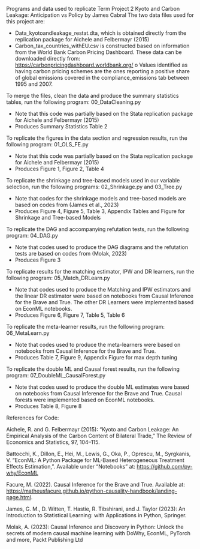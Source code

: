 Programs and data used to replicate Term Project 2 Kyoto and Carbon Leakage: Anticipation vs Policy by James Cabral
The two data files used for this project are:
-	Data_kyotoandleakage_restat.dta, which is obtained directly from the replication package for Aichele and Felbermayr (2015)
-	Carbon_tax_countries_withEU.csv is constructed based on information from the World Bank Carbon Pricing Dashboard. These data can be downloaded directly from: https://carbonpricingdashboard.worldbank.org/
o	Values identified as having carbon pricing schemes are the ones reporting a positive share of global emissions covered in the compliance_emissions tab between 1995 and 2007. 

To merge the files, clean the data and produce the summary statistics tables, run the following program:
00_DataCleaning.py
-	Note that this code was partially based on the Stata replication package for Aichele and Felbermayr (2015)
-	Produces Summary Statistics Table 2

To replicate the figures in the data section and regression results, run the following program:
01_OLS_FE.py
-	Note that this code was partially based on the Stata replication package for Aichele and Felbermayr (2015)
-	Produces Figure 1, Figure 2, Table 4

To replicate the shrinkage and tree-based models used in our variable selection, run the following programs:
02_Shrinkage.py and 03_Tree.py
-	Note that codes for the shrinkage models and tree-based models are based on codes from (James et al., 2023)
-	Produces Figure 4, Figure 5, Table 3, Appendix Tables and Figure for Shrinkage and Tree-based Models

To replicate the DAG and accompanying refutation tests, run the following program:
04_DAG.py
-	Note that codes used to produce the DAG diagrams and the refutation tests are based on codes from (Molak, 2023)
-	Produces Figure 3

To replicate results for the matching estimator, IPW and DR learners, run the following program:
05_Match_DRLearn.py
-	Note that codes used to produce the Matching and IPW estimators and the linear DR estimator were based on notebooks from Causal Inference for the Brave and True. The other DR Learners were implemented based on EconML notebooks.
-	Produces Figure 6, Figure 7, Table 5, Table 6

To replicate the meta-learner results, run the following program:
06_MetaLearn.py
-	Note that codes used to produce the meta-learners were based on notebooks from Causal Inference for the Brave and True.
-	Produces Table 7, Figure 9, Appendix Figure for max depth tuning

To replicate the double ML and Causal forest results, run the following program:
07_DoubleML_CausalForest.py
-	Note that codes used to produce the double ML estimates were based on notebooks from Causal Inference for the Brave and True. Causal forests were implemented based on EconML notebooks.
-	Produces Table 8, Figure 8

References for Code:

Aichele, R. and G. Felbermayr (2015): “Kyoto and Carbon Leakage: An Empirical Analysis of the Carbon Content of Bilateral Trade,” The Review of Economics and Statistics, 97, 104–115.

Battocchi, K., Dillon, E., Hei, M., Lewis, G., Oka, P., Oprescu, M., Syrgkanis, V. “EconML: A Python Package for ML-Based Heterogeneous Treatment Effects Estimation,”. Available under “Notebooks” at: https://github.com/py-why/EconML

Facure, M. (2022).
Causal Inference for the Brave and True. Available at: https://matheusfacure.github.io/python-causality-handbook/landing-page.html.

James, G. M., D. Witten, T. Hastie, R. Tibshirani, and J. Taylor (2023): An Introduction to Statistical Learning: with Applications in Python, Springer.

Molak, A. (2023): Causal Inference and Discovery in Python: Unlock the secrets of modern causal machine learning with DoWhy, EconML, PyTorch and more, Packt Publishing Ltd

